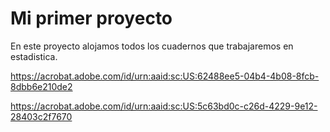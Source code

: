 # Mi primer proyecto

En este proyecto alojamos todos los cuadernos que trabajaremos en estadistica.

https://acrobat.adobe.com/id/urn:aaid:sc:US:62488ee5-04b4-4b08-8fcb-8dbb6e210de2

https://acrobat.adobe.com/id/urn:aaid:sc:US:5c63bd0c-c26d-4229-9e12-28403c2f7670
